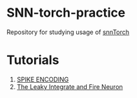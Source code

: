 # SNN-torch-practice

Repository for studying usage of [snnTorch](https://snntorch.readthedocs.io/en/latest/index.html)

# Tutorials
1. [SPIKE ENCODING](./Tutorial/SpikeEncoding.ipynb)
2. [The Leaky Integrate and Fire Neuron](./Tutorial/LeakyIntegrate_FireNeuron.ipynb)
